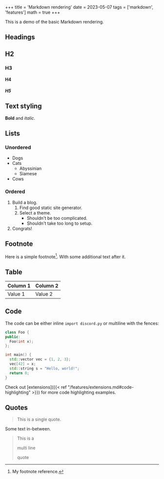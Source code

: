 +++
title = 'Markdown rendering'
date = 2023-05-07
tags = ['markdown', 'features']
math = true
+++

This is a demo of the basic Markdown rendering.

## Headings

## H2

### H3

#### H4

##### H5

## Text styling

**Bold** and *italic*.

## Lists

### Unordered

- Dogs
- Cats
  - Abyssinian
  - Siamese
- Cows

### Ordered

1. Build a blog.
    1. Find good static site generator.
    2. Select a theme.
        - Shouldn't be too complicated.
        - Shouldn't take too long to setup.
2. Congrats!

## Footnote

Here is a simple footnote[^1]. With some additional text after it.

## Table

| Column 1 | Column 2 |
| --- | --- |
| Value 1 | Value 2 |

## Code

The code can be either inline `import discord.py` or multiline with the fences:

```c++
class Foo {
public:
  Foo(int x);
};

int main() {
  std::vector vec = {1, 2, 3};
  vec[42] = x;
  std::string s = "Hello, world!";
  return 0;
}
```

Check out [extensions]({{< ref "/features/extensions.md#code-highlighting" >}})
for more code highlighting examples.

## Quotes

> This is a single quote.

Some text in-between.

> This is a
>
> multi line
>
> quote

[^1]: My footnote reference.

